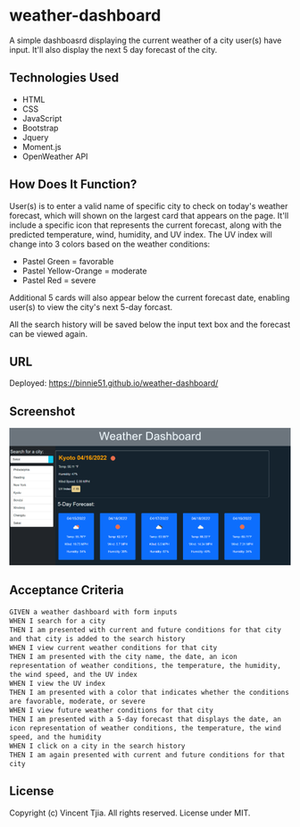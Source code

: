 # weather-dashboard
A simple dashboasrd displaying the current weather of a city user(s) have input. It'll also display the next 5 day forecast of the city. 

## Technologies Used
* HTML 
* CSS
* JavaScript
* Bootstrap
* Jquery
* Moment.js
* OpenWeather API 
## How Does It Function?
User(s) is to enter a valid name of specific city to check on today's weather forecast, which will shown on the largest card that appears on the page. It'll include a specific icon that represents the current forecast, along with the predicted temperature, wind, humidity, and UV index. 
The UV index will change into 3 colors based on the weather conditions:
* Pastel Green = favorable
* Pastel Yellow-Orange = moderate
* Pastel Red = severe

Additional 5 cards will also appear below the current forecast date, enabling user(s) to view the city's next 5-day forcast.  

All the search history will be saved below the input text box and the forecast can be viewed again.
## URL
Deployed: https://binnie51.github.io/weather-dashboard/

## Screenshot
![dashboard-final-product](./screenshot/weather-1.PNG)

## Acceptance Criteria

```
GIVEN a weather dashboard with form inputs
WHEN I search for a city
THEN I am presented with current and future conditions for that city and that city is added to the search history
WHEN I view current weather conditions for that city
THEN I am presented with the city name, the date, an icon representation of weather conditions, the temperature, the humidity, the wind speed, and the UV index
WHEN I view the UV index
THEN I am presented with a color that indicates whether the conditions are favorable, moderate, or severe
WHEN I view future weather conditions for that city
THEN I am presented with a 5-day forecast that displays the date, an icon representation of weather conditions, the temperature, the wind speed, and the humidity
WHEN I click on a city in the search history
THEN I am again presented with current and future conditions for that city
```

## License
Copyright (c) Vincent Tjia. All rights reserved.
License under MIT.